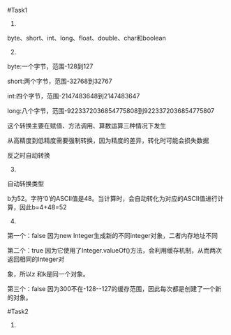 #Task1

1.

byte、short、int、long、float、double、char和boolean

2.

byte:一个字节，范围-128到127

short:两个字节，范围-32768到32767

int:四个字节，范围-2147483648到2147483647

long:八个字节，范围-9223372036854775808到9223372036854775807

这个转换主要在赋值、方法调用、算数运算三种情况下发生

从高精度到低精度需要强制转换，因为精度的差异，转化时可能会损失数据

反之时自动转换

3.

自动转换类型

b为52。字符‘0’的ASCII值是48。当计算时，会自动转化为对应的ASCII值进行计算，因此b=4+48=52

4.

第一个：false      因为new Integer生成新的不同integer对象，二者内存地址不同

第二个：true       因为它使用了Integer.valueOf()方法，会利用缓存机制，从而两次返回相同的Integer对

象，所以z 和k是同一个对象。

第三个：false      因为300不在-128--127的缓存范围，因此每次都是创建了一个新的对象。

#Task2

1.

